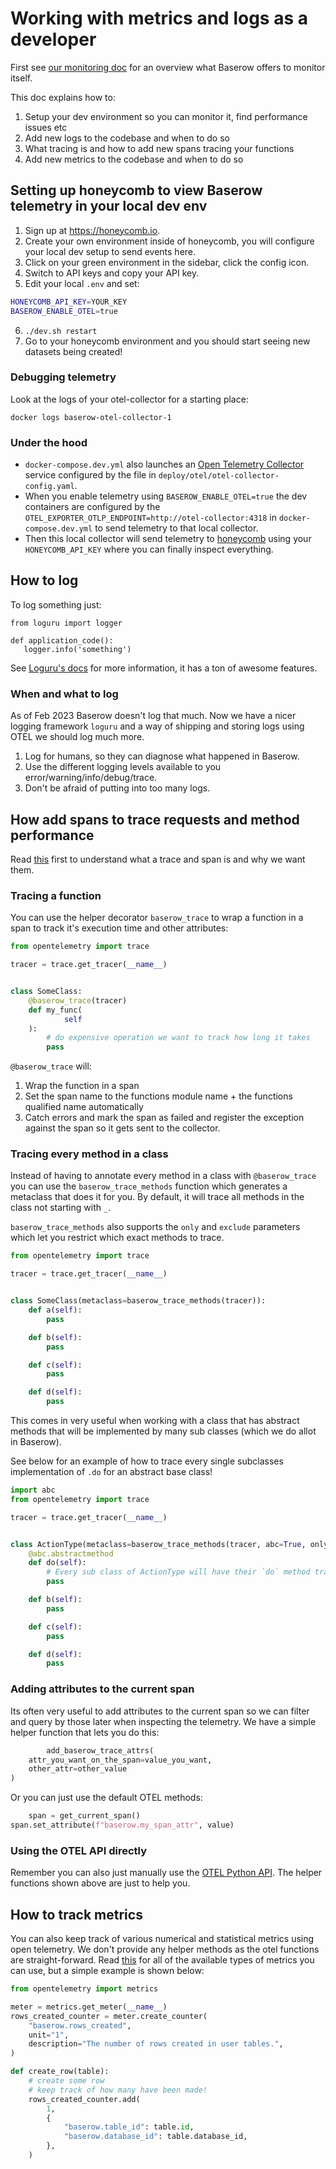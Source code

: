 # Working with metrics and logs as a developer

First see [our monitoring doc](../installation/monitoring.md) for an overview what
Baserow offers to monitor itself.

This doc explains how to:

1. Setup your dev environment so you can monitor it, find performance
   issues etc
2. Add new logs to the codebase and when to do so
3. What tracing is and how to add new spans tracing your functions
4. Add new metrics to the codebase and when to do so

## Setting up honeycomb to view Baserow telemetry in your local dev env

1. Sign up at https://honeycomb.io.
2. Create your own environment inside of honeycomb, you will configure your local dev
   setup to send events here.
3. Click on your green environment in the sidebar, click the config icon.
4. Switch to API keys and copy your API key.
5. Edit your local `.env` and set:

```bash
HONEYCOMB_API_KEY=YOUR_KEY
BASEROW_ENABLE_OTEL=true
```

6. `./dev.sh restart`
7. Go to your honeycomb environment and you should start seeing new datasets being
   created!

### Debugging telemetry

Look at the logs of your otel-collector for a starting place:

```
docker logs baserow-otel-collector-1
```

### Under the hood

* `docker-compose.dev.yml` also launches
  an [Open Telemetry Collector](https://opentelemetry.io/docs/collector/) service
  configured by the file in `deploy/otel/otel-collector-config.yaml`.
* When you enable telemetry using `BASEROW_ENABLE_OTEL=true` the dev containers are
  configured by the
  `OTEL_EXPORTER_OTLP_ENDPOINT=http://otel-collector:4318` in `docker-compose.dev.yml`
  to send telemetry to that local collector.
* Then this local collector will send telemetry
  to [honeycomb](https://honeycomb.io) using your `HONEYCOMB_API_KEY` where you can
  finally inspect everything.

## How to log

To log something just:

```
from loguru import logger

def application_code():
   logger.info('something')
```

See [Loguru's docs](https://github.com/Delgan/loguru) for more information, it has a ton
of awesome features.

### When and what to log

As of Feb 2023 Baserow doesn't log that much. Now we have a nicer logging framework
`loguru` and a way of shipping and storing logs using OTEL we should log much more.

1. Log for humans, so they can diagnose what happened in Baserow.
2. Use the different logging levels available to you error/warning/info/debug/trace.
3. Don't be afraid of putting into too many logs.

## How add spans to trace requests and method performance

Read [this](https://opentelemetry.io/docs/concepts/observability-primer/#distributed-traces)
first to understand what a trace and span is and why we want them.

### Tracing a function

You can use the helper decorator `baserow_trace` to wrap a function
in a span to track it's execution time and other attributes:

```python
from opentelemetry import trace

tracer = trace.get_tracer(__name__)


class SomeClass:
    @baserow_trace(tracer)
    def my_func(
            self
    ):
        # do expensive operation we want to track how long it takes
        pass
```

`@baserow_trace` will:

1. Wrap the function in a span
2. Set the span name to the functions module name + the functions qualified name
   automatically
3. Catch errors and mark the span as failed and register the exception against the span
   so it gets sent to the collector.

### Tracing every method in a class

Instead of having to annotate every method in a class with `@baserow_trace` you can
use the `baserow_trace_methods` function which generates a metaclass that does it for
you. By default, it will trace all methods in the class not starting with `_`.

`baserow_trace_methods` also supports the `only` and `exclude` parameters which
let you restrict which exact methods to trace.

```python
from opentelemetry import trace

tracer = trace.get_tracer(__name__)


class SomeClass(metaclass=baserow_trace_methods(tracer)):
    def a(self):
        pass

    def b(self):
        pass

    def c(self):
        pass

    def d(self):
        pass
```

This comes in very useful when working with a class that has abstract methods that
will be implemented by many sub classes (which we do allot in Baserow).

See below for an example of how to trace every single subclasses implementation of
`.do` for an abstract base class!

```python
import abc
from opentelemetry import trace

tracer = trace.get_tracer(__name__)


class ActionType(metaclass=baserow_trace_methods(tracer, abc=True, only='do')):
    @abc.abstractmethod
    def do(self):
        # Every sub class of ActionType will have their `do` method traced!
        pass

    def b(self):
        pass

    def c(self):
        pass

    def d(self):
        pass
```

### Adding attributes to the current span

Its often very useful to add attributes to the current span so we can filter and query
by those later when inspecting the telemetry. We have a simple helper function
that lets you do this:

```python
        add_baserow_trace_attrs(
    attr_you_want_on_the_span=value_you_want,
    other_attr=other_value
)
```

Or you can just use the default OTEL methods:

```python
    span = get_current_span()
span.set_attribute(f"baserow.my_span_attr", value)
```

### Using the OTEL API directly

Remember you can also just manually use
the [OTEL Python API](https://opentelemetry.io/docs/instrumentation/python/manual/#tracing).
The helper functions
shown above are just to help you.

## How to track metrics

You can also keep track of various numerical and statistical metrics using open
telemetry. We don't provide any helper methods as the otel functions are
straight-forward.
Read [this](https://opentelemetry.io/docs/instrumentation/python/manual/#creating-and-using-synchronous-instruments)
for all of the available types of metrics you can use, but a simple example is shown
below:

```python
from opentelemetry import metrics

meter = metrics.get_meter(__name__)
rows_created_counter = meter.create_counter(
    "baserow.rows_created",
    unit="1",
    description="The number of rows created in user tables.",
)

def create_row(table):
    # create some row
    # keep track of how many have been made!
    rows_created_counter.add(
        1,
        {
            "baserow.table_id": table.id,
            "baserow.database_id": table.database_id,
        },
    )

```